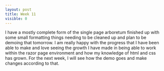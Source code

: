 ```yaml
---
layout: post
title: Week 11
visible: 0
---
```

I have a mostly complete form of the single page arboretum finished up with some small formatting things needing to be cleaned up and plan to be demoing that tomorrow. I am really happy with the progress that I have been able to make and love seeing the growth I have made in being able to work within the razor page environment and how my knowledge of html and css has grown. For the next week, I will see how the demo goes and make changes according to that.
